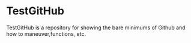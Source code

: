 # TestGitHub
TestGitHub is a repository for showing the bare minimums of Github and how to maneuver,functions, etc.

